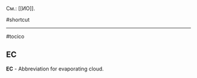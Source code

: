 См.: [[ИО]].

#shortcut




<hr/>

#tocico

## EC

<b>EC</b> - Abbreviation for evaporating cloud. 


